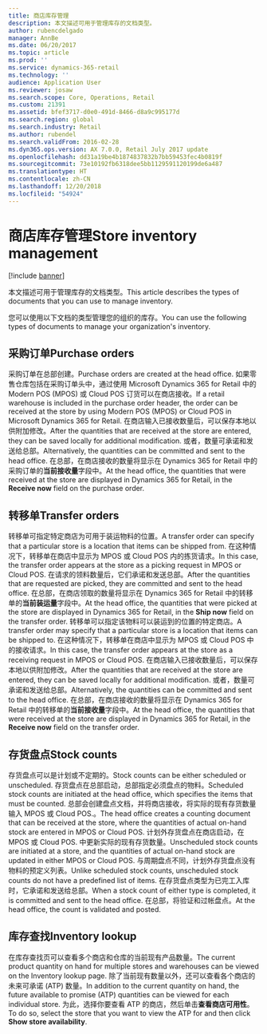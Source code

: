 ```yaml
---
title: 商店库存管理
description: 本文描述可用于管理库存的文档类型。
author: rubencdelgado
manager: AnnBe
ms.date: 06/20/2017
ms.topic: article
ms.prod: ''
ms.service: dynamics-365-retail
ms.technology: ''
audience: Application User
ms.reviewer: josaw
ms.search.scope: Core, Operations, Retail
ms.custom: 21391
ms.assetid: bfef3717-d0e0-491d-8466-d8a9c995177d
ms.search.region: global
ms.search.industry: Retail
ms.author: rubendel
ms.search.validFrom: 2016-02-28
ms.dyn365.ops.version: AX 7.0.0, Retail July 2017 update
ms.openlocfilehash: dd31a19be4b1874837832b7bb59453fec4b0819f
ms.sourcegitcommit: 73e10192fb6318dee5bb1129591120199de6a487
ms.translationtype: HT
ms.contentlocale: zh-CN
ms.lasthandoff: 12/20/2018
ms.locfileid: "54924"
---
```

# <a name="store-inventory-management"></a><span data-ttu-id="58e8c-103">商店库存管理</span><span class="sxs-lookup"><span data-stu-id="58e8c-103">Store inventory management</span></span>

[!include [banner](includes/banner.md)]

<span data-ttu-id="58e8c-104">本文描述可用于管理库存的文档类型。</span><span class="sxs-lookup"><span data-stu-id="58e8c-104">This article describes the types of documents that you can use to manage inventory.</span></span>

<span data-ttu-id="58e8c-105">您可以使用以下文档的类型管理您的组织的库存。</span><span class="sxs-lookup"><span data-stu-id="58e8c-105">You can use the following types of documents to manage your organization's inventory.</span></span>

## <a name="purchase-orders"></a><span data-ttu-id="58e8c-106">采购订单</span><span class="sxs-lookup"><span data-stu-id="58e8c-106">Purchase orders</span></span>
<span data-ttu-id="58e8c-107">采购订单在总部创建。</span><span class="sxs-lookup"><span data-stu-id="58e8c-107">Purchase orders are created at the head office.</span></span> <span data-ttu-id="58e8c-108">如果零售仓库包括在采购订单头中，通过使用 Microsoft Dynamics 365 for Retail 中的 Modern POS (MPOS) 或 Cloud POS 订货可以在商店接收。</span><span class="sxs-lookup"><span data-stu-id="58e8c-108">If a retail warehouse is included in the purchase order header, the order can be received at the store by using Modern POS (MPOS) or Cloud POS in Microsoft Dynamics 365 for Retail.</span></span> <span data-ttu-id="58e8c-109">在商店输入已接收数量后，可以保存本地以供附加修改。</span><span class="sxs-lookup"><span data-stu-id="58e8c-109">After the quantities that are received at the store are entered, they can be saved locally for additional modification.</span></span> <span data-ttu-id="58e8c-110">或者，数量可承诺和发送给总部。</span><span class="sxs-lookup"><span data-stu-id="58e8c-110">Alternatively, the quantities can be committed and sent to the head office.</span></span> <span data-ttu-id="58e8c-111">在总部，在商店接收的数量将显示在 Dynamics 365 for Retail 中的采购订单的**当前接收量**字段中。</span><span class="sxs-lookup"><span data-stu-id="58e8c-111">At the head office, the quantities that were received at the store are displayed in Dynamics 365 for Retail, in the **Receive now** field on the purchase order.</span></span>

## <a name="transfer-orders"></a><span data-ttu-id="58e8c-112">转移单</span><span class="sxs-lookup"><span data-stu-id="58e8c-112">Transfer orders</span></span>
<span data-ttu-id="58e8c-113">转移单可指定特定商店为可用于装运物料的位置。</span><span class="sxs-lookup"><span data-stu-id="58e8c-113">A transfer order can specify that a particular store is a location that items can be shipped from.</span></span> <span data-ttu-id="58e8c-114">在这种情况下，转移单在商店中显示为 MPOS 或 Cloud POS 内的拣货请求。</span><span class="sxs-lookup"><span data-stu-id="58e8c-114">In this case, the transfer order appears at the store as a picking request in MPOS or Cloud POS.</span></span> <span data-ttu-id="58e8c-115">在请求的领料数量后，它们承诺和发送总部。</span><span class="sxs-lookup"><span data-stu-id="58e8c-115">After the quantities that are requested are picked, they are committed and sent to the head office.</span></span> <span data-ttu-id="58e8c-116">在总部，在商店领取的数量将显示在 Dynamics 365 for Retail 中的转移单的**当前装运量**字段中。</span><span class="sxs-lookup"><span data-stu-id="58e8c-116">At the head office, the quantities that were picked at the store are displayed in Dynamics 365 for Retail, in the **Ship now** field on the transfer order.</span></span> <span data-ttu-id="58e8c-117">转移单可以指定该物料可以装运到的位置的特定商店。</span><span class="sxs-lookup"><span data-stu-id="58e8c-117">A transfer order may specify that a particular store is a location that items can be shipped to.</span></span> <span data-ttu-id="58e8c-118">在这种情况下，转移单在商店中显示为 MPOS 或 Cloud POS 中的接收请求。</span><span class="sxs-lookup"><span data-stu-id="58e8c-118">In this case, the transfer order appears at the store as a receiving request in MPOS or Cloud POS.</span></span> <span data-ttu-id="58e8c-119">在商店输入已接收数量后，可以保存本地以供附加修改。</span><span class="sxs-lookup"><span data-stu-id="58e8c-119">After the quantities that are received at the store are entered, they can be saved locally for additional modification.</span></span> <span data-ttu-id="58e8c-120">或者，数量可承诺和发送给总部。</span><span class="sxs-lookup"><span data-stu-id="58e8c-120">Alternatively, the quantities can be committed and sent to the head office.</span></span> <span data-ttu-id="58e8c-121">在总部，在商店接收的数量将显示在 Dynamics 365 for Retail 中的转移单的**当前接收量**字段中。</span><span class="sxs-lookup"><span data-stu-id="58e8c-121">At the head office, the quantities that were received at the store are displayed in Dynamics 365 for Retail, in the **Receive now** field on the transfer order.</span></span>

## <a name="stock-counts"></a><span data-ttu-id="58e8c-122">存货盘点</span><span class="sxs-lookup"><span data-stu-id="58e8c-122">Stock counts</span></span>
<span data-ttu-id="58e8c-123">存货盘点可以是计划或不定期的。</span><span class="sxs-lookup"><span data-stu-id="58e8c-123">Stock counts can be either scheduled or unscheduled.</span></span> <span data-ttu-id="58e8c-124">存货盘点在总部启动，总部指定必须盘点的物料。</span><span class="sxs-lookup"><span data-stu-id="58e8c-124">Scheduled stock counts are initiated at the head office, which specifies the items that must be counted.</span></span> <span data-ttu-id="58e8c-125">总部会创建盘点文档，并将商店接收，将实际的现有存货数量输入 MPOS 或 Cloud POS.。</span><span class="sxs-lookup"><span data-stu-id="58e8c-125">The head office creates a counting document that can be received at the store, where the quantities of actual on-hand stock are entered in MPOS or Cloud POS.</span></span> <span data-ttu-id="58e8c-126">计划外存货盘点在商店启动，在 MPOS 或 Cloud POS. 中更新实际的现有存货数量。</span><span class="sxs-lookup"><span data-stu-id="58e8c-126">Unscheduled stock counts are initiated at a store, and the quantities of actual on-hand stock are updated in either MPOS or Cloud POS.</span></span> <span data-ttu-id="58e8c-127">与周期盘点不同，计划外存货盘点没有物料的预定义列表。</span><span class="sxs-lookup"><span data-stu-id="58e8c-127">Unlike scheduled stock counts, unscheduled stock counts do not have a predefined list of items.</span></span> <span data-ttu-id="58e8c-128">在存货盘点类型为已完工入库时，它承诺和发送给总部。</span><span class="sxs-lookup"><span data-stu-id="58e8c-128">When a stock count of either type is completed, it is committed and sent to the head office.</span></span> <span data-ttu-id="58e8c-129">在总部，将验证和过帐盘点。</span><span class="sxs-lookup"><span data-stu-id="58e8c-129">At the head office, the count is validated and posted.</span></span>

## <a name="inventory-lookup"></a><span data-ttu-id="58e8c-130">库存查找</span><span class="sxs-lookup"><span data-stu-id="58e8c-130">Inventory lookup</span></span>
<span data-ttu-id="58e8c-131">在库存查找页可以查看多个商店和仓库的当前现有产品数量。</span><span class="sxs-lookup"><span data-stu-id="58e8c-131">The current product quantity on hand for multiple stores and warehouses can be viewed on the Inventory lookup page.</span></span> <span data-ttu-id="58e8c-132">除了当前现有数量以外，还可以查看各个商店的未来可承诺 (ATP) 数量。</span><span class="sxs-lookup"><span data-stu-id="58e8c-132">In addition to the current quantity on hand, the future available to promise (ATP) quantities can be viewed for each individual store.</span></span> <span data-ttu-id="58e8c-133">为此，选择你要查看 ATP 的商店，然后单击**查看商店可用性**。</span><span class="sxs-lookup"><span data-stu-id="58e8c-133">To do so, select the store that you want to view the ATP for and then click **Show store availability**.</span></span>





